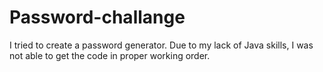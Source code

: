 # Password-challange
I tried to create a password generator. Due to my lack of Java skills, I was not able to get the code in proper working order. 
